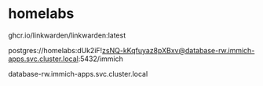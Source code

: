 # homelabs
ghcr.io/linkwarden/linkwarden:latest


postgres://homelabs:dUk2iF!zsNQ-kKqfuyaz8pXBxv@database-rw.immich-apps.svc.cluster.local:5432/immich


database-rw.immich-apps.svc.cluster.local
